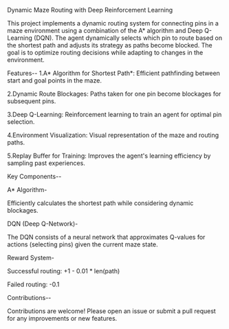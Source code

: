 
Dynamic Maze Routing with Deep Reinforcement Learning

This project implements a dynamic routing system for connecting pins in a maze environment using a combination of the A* algorithm and Deep Q-Learning (DQN). The agent dynamically selects which pin to route based on the shortest path and adjusts its strategy as paths become blocked. The goal is to optimize routing decisions while adapting to changes in the environment.

Features--
1.A* Algorithm for Shortest Path*: Efficient pathfinding between start and goal points in the maze.

2.Dynamic Route Blockages: Paths taken for one pin become blockages for subsequent pins.

3.Deep Q-Learning: Reinforcement learning to train an agent for optimal pin selection.

4.Environment Visualization: Visual representation of the maze and routing paths.

5.Replay Buffer for Training: Improves the agent's learning efficiency by sampling past experiences.


Key Components--

A* Algorithm-

Efficiently calculates the shortest path while considering dynamic blockages.

DQN (Deep Q-Network)-

The DQN consists of a neural network that approximates Q-values for actions (selecting pins) given the current maze state.

Reward System-

Successful routing: +1 - 0.01 * len(path)

Failed routing: -0.1

Contributions--

Contributions are welcome! Please open an issue or submit a pull request for any improvements or new features.

